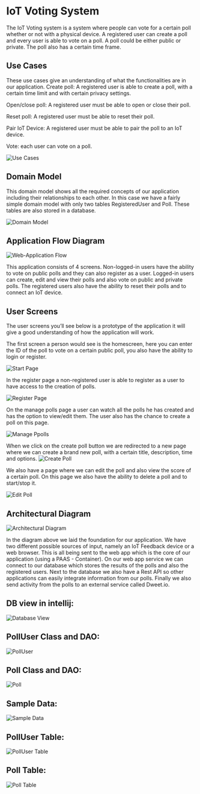 # IoT Voting System
The IoT Voting system is a system where people can vote for a certain poll whether or not with a physical device. A registered user can create a poll and every user is able to vote on a poll. A poll could be either public or private. The poll also has a certain time frame.

## Use Cases
These use cases give an understanding of what the functionalities are in our application.
Create poll: A registered user is able to create a poll, with a certain time limit and with certain privacy settings.

Open/close poll: A registered user must be able to open or close their poll.

Reset poll: A registered user must be able to reset their poll.

Pair IoT Device: A registered user must be able to pair the poll to an IoT device.

Vote: each user can vote on a poll.

![Use Cases](https://github.com/h578011/Dat250Oblig1/blob/master/Docs/UseCases.png?raw=true)

## Domain Model

This domain model shows all the required concepts of our application including their relationships to each other. In this case we have a fairly simple domain model with only two tables RegisteredUser and Poll. These tables are also stored in a database.

![Domain Model](https://github.com/h578011/Dat250Oblig1/blob/master/Docs/DomainModel.png?raw=true)

## Application Flow Diagram
![Web-Application Flow](https://github.com/h578011/Dat250Oblig1/blob/master/Docs/WebApplicationFlow.png?raw=true)

This application consists of 4 screens. Non-logged-in users have the ability to vote on public polls and they can also register as a user. Logged-in users can create, edit and view their polls and also vote on public and private polls. The registered users also have the ability to reset their polls and to connect an IoT device.

## User Screens

The user screens you’ll see below is a prototype of the application it will give a good understanding of how the application will work.

The first screen a person would see is the homescreen, here you can enter the ID of the poll to vote on a certain public poll, you also have the ability to login or register.

![Start Page](https://github.com/h578011/Dat250Oblig1/blob/master/Docs/StartPage.PNG?raw=true)

In the register page a non-registered user is able to register as a user to have access to the creation of polls.

![Register Page](https://github.com/h578011/Dat250Oblig1/blob/master/Docs/RegisterUser.PNG?raw=true)

On the manage polls page a user can watch all the polls he has created and has the option to view/edit them. The user also has the chance to create a poll on this page.

![Manage Ppolls](https://github.com/h578011/Dat250Oblig1/blob/master/Docs/ManagePolls.PNG?raw=true)

When we click on the create poll button we are redirected to a new page where we can create a brand new poll, with a certain title, description, time and options.
![Create Poll](https://github.com/h578011/Dat250Oblig1/blob/master/Docs/CreatePoll.PNG?raw=true)


We also have a page where we can edit the poll and also view the score of a certain poll. On this page we also have the ability to delete a poll and to start/stop it.

![Edit Poll](https://github.com/h578011/Dat250Oblig1/blob/master/Docs/EditPollPNG.PNG?raw=true)

## Architectural Diagram

![Architectural Diagram](https://github.com/h578011/Dat250Oblig1/blob/master/Docs/SystemArchitecture.png?raw=true)

In the diagram above we laid the foundation for our application. We have two different possible sources of input, namely an IoT Feedback device or a web browser. This is all being sent to the web app which is the core of our application (using a PAAS - Container). On our web app service we can connect to our database which stores the results of the polls and also the registered users. Next to the database we also have a Rest API so other applications can easily integrate information from our polls. Finally we also send activity from the polls to an external service called Dweet.io.

## DB view in intellij:

![Database View](https://github.com/h578011/Dat250Oblig1/blob/master/Docs/DataBaseView.PNG?raw=true)

## PollUser Class and DAO:

![PollUser](https://github.com/h578011/Dat250Oblig1/blob/master/Docs/PollUser.PNG?raw=true)

## Poll Class and DAO:

![Poll](https://github.com/h578011/Dat250Oblig1/blob/master/Docs/Poll.PNG?raw=true)

## Sample Data:


![Sample Data](https://github.com/h578011/Dat250Oblig1/blob/master/Docs/SampleData.PNG?raw=true)

## PollUser Table:

![PollUser Table](https://github.com/h578011/Dat250Oblig1/blob/master/Docs/PollUserTable.PNG?raw=true)

## Poll Table:

![Poll Table](https://github.com/h578011/Dat250Oblig1/blob/master/Docs/PollTable.PNG?raw=true)